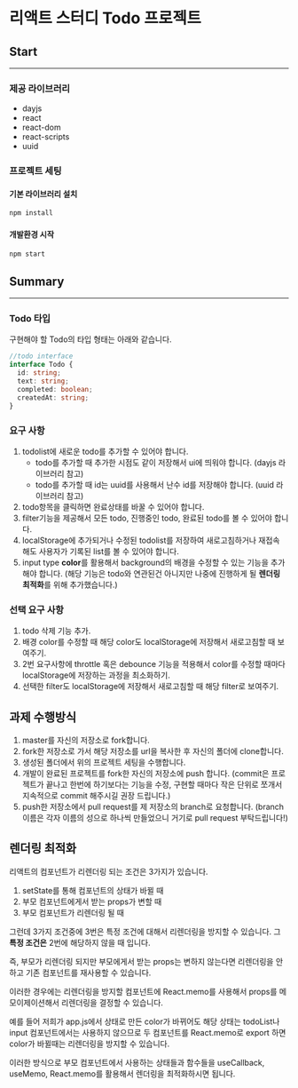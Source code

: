 # 리액트 스터디 Todo 프로젝트

## Start

---

### 제공 라이브러리

- dayjs
- react
- react-dom
- react-scripts
- uuid

### 프로젝트 세팅

#### 기본 라이브러리 설치

```sh
npm install
```

#### 개발환경 시작

```sh
npm start
```

## Summary

---

### Todo 타입

구현해야 할 Todo의 타입 형태는 아래와 같습니다.

```ts
//todo interface
interface Todo {
  id: string;
  text: string;
  completed: boolean;
  createdAt: string;
}
```

### 요구 사항

1. todolist에 새로운 todo를 추가할 수 있어야 합니다.
   - todo를 추가할 때 추가한 시점도 같이 저장해서 ui에 띄워야 합니다. (dayjs 라이브러리 참고)
   - todo를 추가할 때 id는 uuid를 사용해서 난수 id를 저장해야 합니다. (uuid 라이브러리 참고)
2. todo항목을 클릭하면 완료상태를 바꿀 수 있어야 합니다.
3. filter기능을 제공해서 모든 todo, 진행중인 todo, 완료된 todo를 볼 수 있어야 합니다.
4. localStorage에 추가되거나 수정된 todolist를 저장하여 새로고침하거나 재접속 해도 사용자가 기록된 list를 볼 수 있어야 합니다.
5. input type **color**를 활용해서 background의 배경을 수정할 수 있는 기능을 추가해야 합니다. (해당 기능은 todo와 연관된건 아니지만 나중에 진행하게 될 **렌더링 최적화**를 위해 추가했습니다.)

### 선택 요구 사항

1. todo 삭제 기능 추가.
2. 배경 color를 수정할 때 해당 color도 localStorage에 저장해서 새로고침할 때 보여주기.
3. 2번 요구사항에 throttle 혹은 debounce 기능을 적용해서 color를 수정할 때마다 localStorage에 저장하는 과정을 최소화하기.
4. 선택한 filter도 localStorage에 저장해서 새로고침할 때 해당 filter로 보여주기.

## 과제 수행방식

1. master를 자신의 저장소로 fork합니다.
2. fork한 저장소로 가서 해당 저장소를 url을 복사한 후 자신의 폴더에 clone합니다.
3. 생성된 폴더에서 위의 프로젝트 세팅을 수행합니다.
4. 개발이 완료된 프로젝트를 fork한 자신의 저장소에 push 합니다. (commit은 프로젝트가 끝나고 한번에 하기보다는 기능을 수정, 구현할 때마다 작은 단위로 쪼개서 지속적으로 commit 해주시길 권장 드립니다.)
5. push한 저장소에서 pull request를 제 저장소의 branch로 요청합니다. (branch 이름은 각자 이름의 성으로 하나씩 만들었으니 거기로 pull request 부탁드립니다!)

## 렌더링 최적화

리액트의 컴포넌트가 리렌더링 되는 조건은 3가지가 있습니다.

1. setState를 통해 컴포넌트의 상태가 바뀔 때
2. 부모 컴포넌트에게서 받는 props가 변할 때
3. 부모 컴포넌트가 리렌더링 될 때

그런데 3가지 조건중에 3번은 특정 조건에 대해서 리렌더링을 방지할 수 있습니다.
그 **특정 조건은** 2번에 해당하지 않을 때 입니다.

즉, 부모가 리렌더링 되지만 부모에게서 받는 props는 변하지 않는다면 리렌더링을 안하고 기존 컴포넌트를 재사용할 수 있습니다.

이러한 경우에는 리렌더링을 방지할 컴포넌트에 React.memo를 사용해서 props를 메모이제이션해서 리렌더링을 결정할 수 있습니다.

예를 들어 저희가 app.js에서 상태로 만든 color가 바뀌어도 해당 상태는 todoList나 input 컴포넌트에서는 사용하지 않으므로 두 컴포넌트를 React.memo로 export 하면 color가 바뀔때는 리렌더링을 방지할 수 있습니다.

이러한 방식으로 부모 컴포넌트에서 사용하는 상태들과 함수들을 useCallback, useMemo, React.memo를 활용해서 렌더링을 최적화하시면 됩니다.
